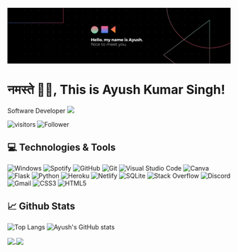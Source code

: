 ![banner](./banner.png)

# नमस्ते 🙏🏻, This is Ayush Kumar Singh! 


Software Developer <img src="https://media.giphy.com/media/WUlplcMpOCEmTGBtBW/giphy.gif" width="30">

![visitors](https://visitor-badge.glitch.me/badge?page_id=ayush-singh-code.ayush-singh-code)
![Follower](https://img.shields.io/github/followers/Ayush-Singh-Code?style=social)

## 💻 Technologies & Tools
![Windows](https://img.shields.io/badge/Windows-0078D6?style=flat&logo=windows&logoColor=white)
![Spotify](https://img.shields.io/badge/Spotify-1ED760?style=flat&logo=spotify&logoColor=white)
![GitHub](https://img.shields.io/badge/github-%23121011.svg?style=flat&logo=github&logoColor=white)
![Git](https://img.shields.io/badge/git-%23F05033.svg?style=flat&logo=git&logoColor=white)
![Visual Studio Code](https://img.shields.io/badge/Visual%20Studio%20Code-0078d7.svg?style=flat&logo=visual-studio-code&logoColor=white)
![Canva](https://img.shields.io/badge/Canva-%2300C4CC.svg?style=flat&logo=Canva&logoColor=white)
![Flask](https://img.shields.io/badge/flask-%23000.svg?style=flat&logo=flask&logoColor=white)
![Python](https://img.shields.io/badge/python-3670A0?style=flat&logo=python&logoColor=ffdd54)
![Heroku](https://img.shields.io/badge/heroku-%23430098.svg?style=flat&logo=heroku&logoColor=white)
![Netlify](https://img.shields.io/badge/netlify-%23000000.svg?style=flat&logo=netlify&logoColor=#00C7B7)
![SQLite](https://img.shields.io/badge/sqlite-%2307405e.svg?style=flat&logo=sqlite&logoColor=white)
![Stack Overflow](https://img.shields.io/badge/-Stackoverflow-FE7A16?style=flat&logo=stack-overflow&logoColor=white)
![Discord](https://img.shields.io/badge/%3CServer%3E-%237289DA.svg?style=flat&logo=discord&logoColor=white)
![Gmail](https://img.shields.io/badge/Gmail-D14836?style=flat&logo=gmail&logoColor=white)
![CSS3](https://img.shields.io/badge/css3-%231572B6.svg?style=flat&logo=css3&logoColor=white)
![HTML5](https://img.shields.io/badge/html5-%23E34F26.svg?style=flat&logo=html5&logoColor=white)

## 📈 Github Stats
![Top Langs](https://github-readme-stats.vercel.app/api/top-langs/?username=ayush-singh-code&hide=javascript,scss&theme=dark)
![Ayush's GitHub stats](https://github-readme-stats.vercel.app/api?username=ayush-singh-code&count_private=true&show_icons=true&theme=dark)




<a href="https://github.com/ayush-singh-code/Project-Math">
  <img align="center" src="https://github-readme-stats.vercel.app/api/pin/?username=ayush-singh-code&repo=Project-Math&theme=dark" />
</a>
<a href="https://github.com/ayush-singh-code/calculator">
  <img align="center" src="https://github-readme-stats.vercel.app/api/pin/?username=ayush-singh-code&repo=calculator&theme=dark" />
</a>

